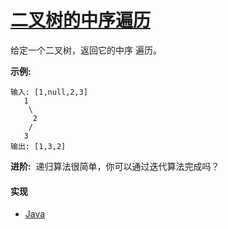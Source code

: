 # [二叉树的中序遍历](https://leetcode-cn.com/problems/binary-tree-inorder-traversal/description/)

给定一个二叉树，返回它的中序 遍历。

**示例:**
```
输入: [1,null,2,3]
   1
    \
     2
    /
   3
输出: [1,3,2]
```

**进阶:** 
递归算法很简单，你可以通过迭代算法完成吗？

#### 实现
- [Java](https://github.com/pojozhang/playground/blob/master/solutions/java/src/main/java/playground/algorithm/BinaryTreeInorderTraversal.java)
